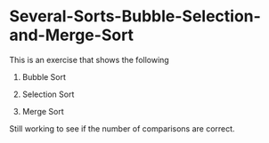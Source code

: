 # Several-Sorts-Bubble-Selection-and-Merge-Sort

This is an exercise that shows the following

1. Bubble Sort<br/>

2. Selection Sort

3. Merge Sort

Still working to see if the number of comparisons are correct.

